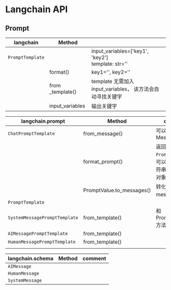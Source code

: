 # Langchain API

## Prompt

| langchain        | Method           |                                                           |
| ---------------- | ---------------- | --------------------------------------------------------- |
| `PromptTemplate` |                  | input_variables=['key1', 'key2']<br />template: str=''    |
|                  | format()         | key1='', key2=''                                          |
|                  | from _template() | template 无需加入input_variables， 该方法会自动寻找关键字 |
|                  | input_variables  | 输出关键字                                                |

| langchain.prompt              | Method                    | comment                                                  |
| ----------------------------- | ------------------------- | -------------------------------------------------------- |
| `ChatPromptTemplate`          | from_message()            | 可以包含多个MessagePrompt                                |
|                               | format_prompt()           | 返回一个`PromptValue`, 他可以转换一个字符串和Message对象 |
|                               | PromptValue.to_messages() | 转化成messages对象                                       |
| `PromptTemplate`              |                           |                                                          |
| `SystemMessagePromptTemplate` | from_template()           | 和PromptTemplate方法相同                                 |
| `AIMessagePromptTemplate`     | from_template()           |                                                          |
| `HumanMessagePromptTemplate`  | from_template()           |                                                          |
|                               |                           |                                                          |

| langchain.schema | Method | comment |
| ---------------- | ------ | ------- |
| `AIMessage`      |        |         |
| `HumanMessage`   |        |         |
| `SystemMessage`  |        |         |

